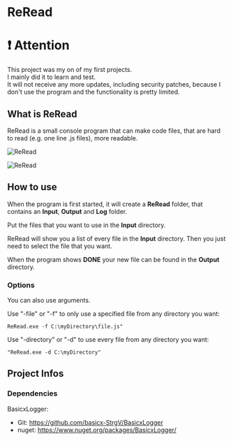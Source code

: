 # ReRead
 
 # ❗ Attention
This project was my on of my first projects.  
I mainly did it to learn and test.  
It will not receive any more updates, including security patches, because I don't use the program and the functionality is pretty limited.

 
## What is ReRead
ReRead is a small console program that can make code files, that are hard to read (e.g. one line .js files), more readable.

![ReRead](https://i.imgur.com/McLc8jk.png)

![ReRead](https://i.imgur.com/wWgSGIW.png)

## How to use
When the program is first started, it will create a **ReRead** folder, that contains an **Input**, **Output** and **Log** folder.

Put the files that you want to use in the **Input** directory.

ReRead will show you a list of every file in the **Input** directory.
Then you just need to select the file that you want.

When the program shows **DONE** your new file can be found in the **Output** directory.

### Options

You can also use arguments.

Use "-file" or "-f" to only use a specified file from any directory you want:
```
ReRead.exe -f C:\myDirectory\file.js"
```

Use "-directory" or "-d" to use every file from any directory you want:
```
"ReRead.exe -d C:\myDirectory" 
```

## Project Infos
### Dependencies
BasicxLogger: 
- Git: https://github.com/basicx-StrgV/BasicxLogger
- nuget: https://www.nuget.org/packages/BasicxLogger/
